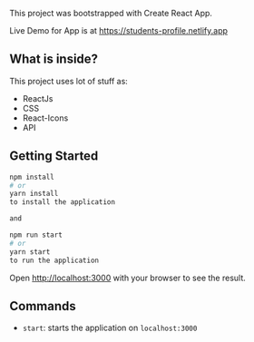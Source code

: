 This project was bootstrapped with Create React App.

Live Demo for App is at https://students-profile.netlify.app

## What is inside?

This project uses lot of stuff as:

- ReactJs
- CSS
- React-Icons
- API

## Getting Started

```bash
npm install
# or
yarn install
to install the application

and 

npm run start
# or
yarn start
to run the application

```

Open [http://localhost:3000](http://localhost:3000) with your browser to see the result.

## Commands

- `start`: starts the application on `localhost:3000`

